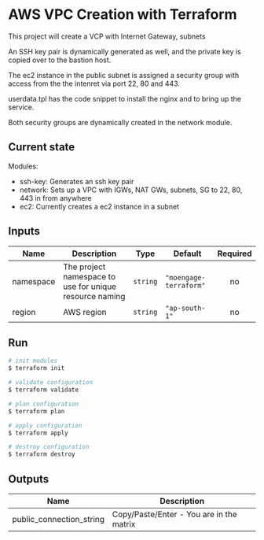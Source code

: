 # AWS VPC Creation with Terraform

This project will create a VCP with Internet Gateway, subnets

An SSH key pair is dynamically generated as well, and the private key is copied over to the
bastion host.

The ec2 instance in the public subnet is assigned a security group with access from the
the intenret via port 22, 80 and 443.

userdata.tpl has the code snippet to install the nginx and to bring up the service.

Both security groups are dynamically created in the network module.

## Current state

Modules:

- ssh-key: Generates an ssh key pair
- network: Sets up a VPC with IGWs, NAT GWs, subnets, SG to 22, 80, 443 in from anywhere
- ec2: Currently creates a ec2 instance in a subnet

## Inputs

| Name | Description | Type | Default | Required |
|------|-------------|------|---------|:--------:|
| namespace | The project namespace to use for unique resource naming | `string` | `"moengage-terraform"` | no |
| region | AWS region | `string` | `"ap-south-1"` | no |

## Run

```bash
# init modules
$ terraform init

# validate configuration
$ terraform validate

# plan configuration
$ terraform plan

# apply configuration
$ terraform apply

# destroy configuration
$ terraform destroy
```

## Outputs

| Name | Description |
|------|-------------|
| public\_connection\_string | Copy/Paste/Enter - You are in the matrix |
